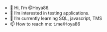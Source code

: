 - 👋 Hi, I’m @Hoya86.
- 👀 I’m interested in testing applications.
- 🌱 I’m currently learning SQL, javascript, TMS
- 📫 How to reach me: t.me/Hoya86

<!---
Hoya86/Hoya86 is a ✨ special ✨ repository because its `README.md` (this file) appears on your GitHub profile.
You can click the Preview link to take a look at your changes.
--->
